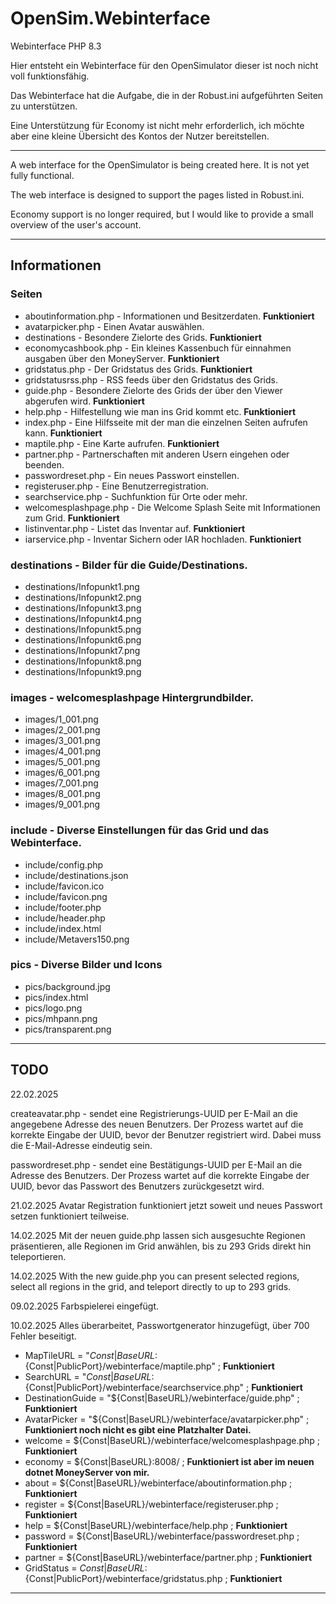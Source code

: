 # OpenSim.Webinterface
Webinterface PHP 8.3

Hier entsteht ein Webinterface für den OpenSimulator dieser ist noch nicht voll funktionsfähig.

Das Webinterface hat die Aufgabe, die in der Robust.ini aufgeführten Seiten zu unterstützen.

Eine Unterstützung für Economy ist nicht mehr erforderlich, ich möchte aber eine kleine Übersicht des Kontos der Nutzer bereitstellen.

---

A web interface for the OpenSimulator is being created here. It is not yet fully functional.

The web interface is designed to support the pages listed in Robust.ini.

Economy support is no longer required, but I would like to provide a small overview of the user's account.

---

## Informationen

### Seiten
* aboutinformation.php - Informationen und Besitzerdaten.  **Funktioniert**
* avatarpicker.php - Einen Avatar auswählen.
* destinations - Besondere Zielorte des Grids.  **Funktioniert**
* economycashbook.php - Ein kleines Kassenbuch für einnahmen ausgaben über den MoneyServer. **Funktioniert**
* gridstatus.php - Der Gridstatus des Grids.  **Funktioniert**
* gridstatusrss.php - RSS feeds über den Gridstatus des Grids.
* guide.php - Besondere Zielorte des Grids der über den Viewer abgerufen wird.  **Funktioniert**
* help.php - Hilfestellung wie man ins Grid kommt etc.  **Funktioniert**
* index.php - Eine Hilfsseite mit der man die einzelnen Seiten aufrufen kann.  **Funktioniert**
* maptile.php - Eine Karte aufrufen.  **Funktioniert**
* partner.php - Partnerschaften mit anderen Usern eingehen oder beenden.
* passwordreset.php - Ein neues Passwort einstellen.
* registeruser.php - Eine Benutzerregistration.
* searchservice.php - Suchfunktion für Orte oder mehr.
* welcomesplashpage.php - Die Welcome Splash Seite mit Informationen zum Grid.  **Funktioniert**
* listinventar.php - Listet das Inventar auf.  **Funktioniert**
* iarservice.php - Inventar Sichern oder IAR hochladen.  **Funktioniert**

### destinations - Bilder für die Guide/Destinations.
* destinations/Infopunkt1.png
* destinations/Infopunkt2.png
* destinations/Infopunkt3.png
* destinations/Infopunkt4.png
* destinations/Infopunkt5.png
* destinations/Infopunkt6.png
* destinations/Infopunkt7.png
* destinations/Infopunkt8.png
* destinations/Infopunkt9.png

### images - welcomesplashpage Hintergrundbilder.
* images/1_001.png
* images/2_001.png
* images/3_001.png
* images/4_001.png
* images/5_001.png
* images/6_001.png
* images/7_001.png
* images/8_001.png
* images/9_001.png

### include - Diverse Einstellungen für das Grid und das Webinterface.
* include/config.php
* include/destinations.json
* include/favicon.ico
* include/favicon.png
* include/footer.php
* include/header.php
* include/index.html
* include/Metavers150.png

### pics - Diverse Bilder und Icons
* pics/background.jpg
* pics/index.html
* pics/logo.png
* pics/mhpann.png
* pics/transparent.png

---

## TODO

22.02.2025

createavatar.php - sendet eine Registrierungs-UUID per E-Mail an die angegebene Adresse des neuen Benutzers. Der Prozess wartet auf die korrekte Eingabe der UUID, bevor der Benutzer registriert wird. Dabei muss die E-Mail-Adresse eindeutig sein.

passwordreset.php - sendet eine Bestätigungs-UUID per E-Mail an die Adresse des Benutzers. Der Prozess wartet auf die korrekte Eingabe der UUID, bevor das Passwort des Benutzers zurückgesetzt wird.


21.02.2025 Avatar Registration funktioniert jetzt soweit und neues Passwort setzen funktioniert teilweise.

14.02.2025 Mit der neuen guide.php lassen sich ausgesuchte Regionen präsentieren, alle Regionen im Grid anwählen, bis zu 293 Grids direkt hin teleportieren.

14.02.2025 With the new guide.php you can present selected regions, select all regions in the grid, and teleport directly to up to 293 grids.

09.02.2025 Farbspielerei eingefügt.

10.02.2025 Alles überarbeitet, Passwortgenerator hinzugefügt, über 700 Fehler beseitigt.

* MapTileURL = "${Const|BaseURL}:${Const|PublicPort}/webinterface/maptile.php" ; **Funktioniert**
* SearchURL = "${Const|BaseURL}:${Const|PublicPort}/webinterface/searchservice.php" ; **Funktioniert**
* DestinationGuide = "${Const|BaseURL}/webinterface/guide.php" ; **Funktioniert**
* AvatarPicker = "${Const|BaseURL}/webinterface/avatarpicker.php" ; **Funktioniert noch nicht es gibt eine Platzhalter Datei.**
* welcome = ${Const|BaseURL}/webinterface/welcomesplashpage.php ; **Funktioniert**
* economy = ${Const|BaseURL}:8008/ ; **Funktioniert ist aber im neuen dotnet MoneyServer von mir.**
* about = ${Const|BaseURL}/webinterface/aboutinformation.php ; **Funktioniert**
* register = ${Const|BaseURL}/webinterface/registeruser.php ; **Funktioniert**
* help = ${Const|BaseURL}/webinterface/help.php ; **Funktioniert**
* password = ${Const|BaseURL}/webinterface/passwordreset.php ; **Funktioniert**
* partner = ${Const|BaseURL}/webinterface/partner.php ; **Funktioniert**
* GridStatus = ${Const|BaseURL}:${Const|PublicPort}/webinterface/gridstatus.php ; **Funktioniert**

---
